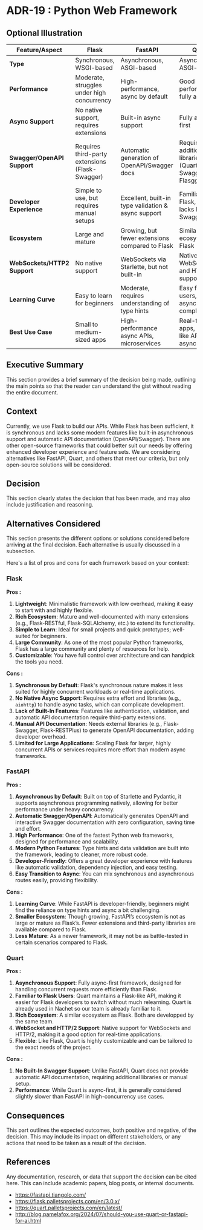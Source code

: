 # ADR-19 : Python Web Framework

## Optional Illustration

| Feature/Aspect               | Flask                                           | FastAPI                                           | Quart                                            |
|------------------------------|-------------------------------------------------|--------------------------------------------------|-------------------------------------------------|
| **Type**                     | Synchronous, WSGI-based                         | Asynchronous, ASGI-based                         | Asynchronous, ASGI-based                        |
| **Performance**              | Moderate, struggles under high concurrency      | High-performance, async by default               | Good performance, fully async                   |
| **Async Support**            | No native support, requires extensions          | Built-in async support                           | Fully async-first                               |
| **Swagger/OpenAPI Support**   | Requires third-party extensions (Flask-Swagger) | Automatic generation of OpenAPI/Swagger docs     | Requires additional libraries (Quart-Swagger, Flasgger)   |
| **Developer Experience**      | Simple to use, but requires manual setups       | Excellent, built-in type validation & async support | Familiar to Flask, but lacks built-in Swagger   |
| **Ecosystem**                | Large and mature                                | Growing, but fewer extensions compared to Flask  | Similar ecosystem to Flask              |
| **WebSockets/HTTP2 Support** | No native support                               | WebSockets via Starlette, but not built-in       | Native WebSocket and HTTP/2 support             |
| **Learning Curve**           | Easy to learn for beginners                     | Moderate, requires understanding of type hints   | Easy for Flask users, but async adds complexity |
| **Best Use Case**            | Small to medium-sized apps                      | High-performance async APIs, microservices       | Real-time apps, Flask-like APIs with async      |

## Executive Summary

This section provides a brief summary of the decision being made, outlining the
main points so that the reader can understand the gist without reading the
entire document.

## Context

Currently, we use Flask to build our APIs. While Flask has been sufficient, it
 is synchronous and lacks some modern features like built-in asynchronous
 support and automatic API documentation (OpenAPI/Swagger). There are other
 open-source frameworks that could better suit our needs by offering enhanced
 developer experience and feature sets. We are considering alternatives like
 FastAPI, Quart, and others that meet our criteria, but only open-source
 solutions will be considered.

## Decision

This section clearly states the decision that has been made, and may also
include justification and reasoning.

## Alternatives Considered

This section presents the different options or solutions considered before
arriving at the final decision. Each alternative is usually discussed in a
subsection.

Here's a list of pros and cons for each framework based on your context:

### **Flask**

**Pros :**

1. **Lightweight**: Minimalistic framework with low overhead, making it easy to
   start with and highly flexible.
2. **Rich Ecosystem**: Mature and well-documented with many extensions (e.g.,
   Flask-RESTful, Flask-SQLAlchemy, etc.) to extend its functionality.
3. **Simple to Learn**: Ideal for small projects and quick prototypes;
   well-suited for beginners.
4. **Large Community**: As one of the most popular Python frameworks, Flask has
   a large community and plenty of resources for help.
5. **Customizable**: You have full control over architecture and can handpick
   the tools you need.

**Cons :**

1. **Synchronous by Default**: Flask's synchronous nature makes it less suited
   for highly concurrent workloads or real-time applications.
2. **No Native Async Support**: Requires extra effort and libraries (e.g.,
   `aiohttp`) to handle async tasks, which can complicate development.
3. **Lack of Built-In Features**: Features like authentication, validation, and
   automatic API documentation require third-party extensions.
4. **Manual API Documentation**: Needs external libraries (e.g., Flask-Swagger,
   Flask-RESTPlus) to generate OpenAPI documentation, adding developer overhead.
5. **Limited for Large Applications**: Scaling Flask for larger, highly
   concurrent APIs or services requires more effort than modern async
   frameworks.

### **FastAPI**

**Pros :**

1. **Asynchronous by Default**: Built on top of Starlette and Pydantic, it
   supports asynchronous programming natively, allowing for better performance
   under heavy concurrency.
2. **Automatic Swagger/OpenAPI**: Automatically generates OpenAPI and
   interactive Swagger documentation with zero configuration, saving time and
   effort.
3. **High Performance**: One of the fastest Python web frameworks, designed for
   performance and scalability.
4. **Modern Python Features**: Type hints and data validation are built into the
   framework, leading to cleaner, more robust code.
5. **Developer-Friendly**: Offers a great developer experience with features
   like automatic validation, dependency injection, and easy testing.
6. **Easy Transition to Async**: You can mix synchronous and asynchronous routes
   easily, providing flexibility.

**Cons :**

1. **Learning Curve**: While FastAPI is developer-friendly, beginners might find
   the reliance on type hints and async a bit challenging.
2. **Smaller Ecosystem**: Though growing, FastAPI’s ecosystem is not as large or
   mature as Flask’s. Fewer extensions and third-party libraries are available
   compared to Flask.
3. **Less Mature**: As a newer framework, it may not be as battle-tested in
   certain scenarios compared to Flask.

### **Quart**

**Pros :**

1. **Asynchronous Support**: Fully async-first framework, designed for handling
   concurrent requests more efficiently than Flask.
2. **Familiar to Flask Users**: Quart maintains a Flask-like API, making it
   easier for Flask developers to switch without much relearning. Quart is
   already used in Nachet so our team is already
   familiar to it.
3. **Rich Ecosystem**: A similar ecosystem as Flask. Both are developped by the
   same team.
4. **WebSocket and HTTP/2 Support**: Native support for WebSockets and HTTP/2,
   making it a good option for real-time applications.
5. **Flexible**: Like Flask, Quart is highly customizable and can be tailored to
   the exact needs of the project.

**Cons :**

1. **No Built-In Swagger Support**: Unlike FastAPI, Quart does not provide
   automatic API documentation, requiring additional libraries or manual setup.
2. **Performance**: While Quart is async-first, it is generally considered
   slightly slower than FastAPI in high-concurrency use cases.

## Consequences

This part outlines the expected outcomes, both positive and negative, of the
decision. This may include its impact on different stakeholders, or any actions
that need to be taken as a result of the decision.

## References

Any documentation, research, or data that support the decision can be cited
here. This can include academic papers, blog posts, or internal documents.

- <https://fastapi.tiangolo.com/>
- <https://flask.palletsprojects.com/en/3.0.x/>
- <https://quart.palletsprojects.com/en/latest/>
- <http://blog.pamelafox.org/2024/07/should-you-use-quart-or-fastapi-for-ai.html>
